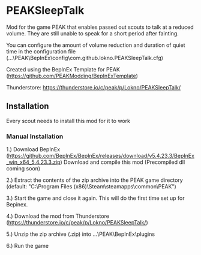# PEAKSleepTalk

Mod for the game PEAK that enables passed out scouts to talk at a reduced volume. They are still unable to speak for a short period after fainting.

You can configure the amount of volume reduction and duration of quiet time in the configuration file (...\PEAK\BepInEx\config\com.github.lokno.PEAKSleepTalk.cfg)

Created using the BepInEx Template for PEAK (https://github.com/PEAKModding/BepInExTemplate)

Thunderstore: https://thunderstore.io/c/peak/p/Lokno/PEAKSleepTalk/

## Installation

Every scout needs to install this mod for it to work

### Manual Installation

1.) Download BepInEx (https://github.com/BepInEx/BepInEx/releases/download/v5.4.23.3/BepInEx_win_x64_5.4.23.3.zip)
    Download and compile this mod (Precompiled dll coming soon)

2.) Extract the contents of the zip archive into the PEAK game directory (default: "C:\Program Files (x86)\Steam\steamapps\common\PEAK")

3.) Start the game and close it again. This will do the first time set up for Bepinex.

4.) Download the mod from Thunderstore (https://thunderstore.io/c/peak/p/Lokno/PEAKSleepTalk/)

5.) Unzip the zip archive (.zip) into ...\PEAK\BepInEx\plugins

6.) Run the game



